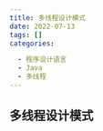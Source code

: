 ```yaml
---
title: 多线程设计模式
date: 2022-07-13
tags: []
categories:

  - 程序设计语言
  - Java
  - 多线程
---
```


## 多线程设计模式
